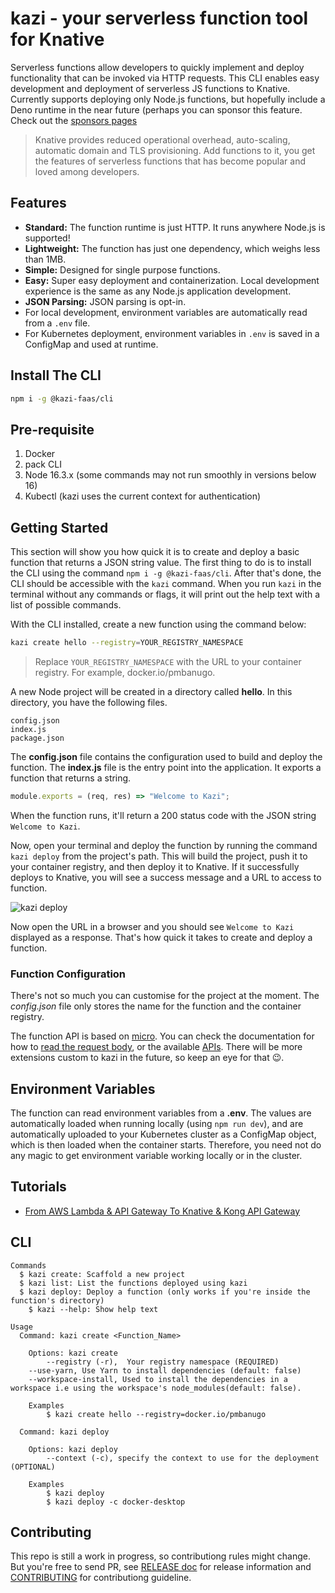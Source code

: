 # kazi - your serverless function tool for Knative

Serverless functions allow developers to quickly implement and deploy functionality that can be invoked via HTTP requests. This CLI enables easy development and deployment of serverless JS functions to Knative. Currently supports deploying only Node.js functions, but hopefully include a Deno runtime in the near future (perhaps you can sponsor this feature. Check out the [sponsors pages](#)

> Knative provides reduced operational overhead, auto-scaling, automatic domain and TLS provisioning. Add functions to it, you get the features of serverless functions that has become popular and loved among developers.

## Features

- **Standard:** The function runtime is just HTTP. It runs anywhere Node.js is supported!
- **Lightweight:** The function has just one dependency, which weighs less than 1MB.
- **Simple:** Designed for single purpose functions.
- **Easy:** Super easy deployment and containerization. Local development experience is the same as any Node.js application development.
- **JSON Parsing:** JSON parsing is opt-in.
- For local development, environment variables are automatically read from a `.env` file.
- For Kubernetes deployment, environment variables in `.env` is saved in a ConfigMap and used at runtime.

## Install The CLI

```bash
npm i -g @kazi-faas/cli
```

## Pre-requisite

1. Docker
2. pack CLI
3. Node 16.3.x (some commands may not run smoothly in versions below 16)
4. Kubectl (kazi uses the current context for authentication)

## Getting Started

This section will show you how quick it is to create and deploy a basic function that returns a JSON string value. The first thing to do is to install the CLI using the command `npm i -g @kazi-faas/cli`. After that's done, the CLI should be accessible with the `kazi` command. When you run `kazi` in the terminal without any commands or flags, it will print out the help text with a list of possible commands.

With the CLI installed, create a new function using the command below:

```bash
kazi create hello --registry=YOUR_REGISTRY_NAMESPACE
```

> Replace `YOUR_REGISTRY_NAMESPACE` with the URL to your container registry. For example, docker.io/pmbanugo.

A new Node project will be created in a directory called **hello**. In this directory, you have the following files.

```
config.json
index.js
package.json
```

The **config.json** file contains the configuration used to build and deploy the function. The **index.js** file is the entry point into the application. It exports a function that returns a string.

```javascript
module.exports = (req, res) => "Welcome to Kazi";
```

When the function runs, it'll return a 200 status code with the JSON string `Welcome to Kazi`.

Now, open your terminal and deploy the function by running the command `kazi deploy` from the project's path. This will build the project, push it to your container registry, and then deploy it to Knative. If it successfully deploys to Knative, you will see a success message and a URL to access to function.

![kazi deploy](https://dev-to-uploads.s3.amazonaws.com/uploads/articles/va7fe3fd7vp1waegp1qy.png)

Now open the URL in a browser and you should see `Welcome to Kazi` displayed as a response. That's how quick it takes to create and deploy a function.

### Function Configuration

There's not so much you can customise for the project at the moment. The _config.json_ file only stores the name for the function and the container registry.

The function API is based on [micro](https://github.com/vercel/micro). You can check the documentation for how to [read the request body](https://github.com/vercel/micro#body-parsing), or the available [APIs](https://github.com/vercel/micro#api). There will be more extensions custom to kazi in the future, so keep an eye for that 😉.

## Environment Variables

The function can read environment variables from a **.env**. The values are automatically loaded when running locally (using `npm run dev`), and are automatically uploaded to your Kubernetes cluster as a ConfigMap object, which is then loaded when the container starts. Therefore, you need not do any magic to get environment variable working locally or in the cluster.

## Tutorials

- [From AWS Lambda & API Gateway To Knative & Kong API Gateway](https://www.pmbanugo.me/blog/2022-02-13-from-aws-lambda-api-gateway-to-knative-kong-api-gateway/)

## CLI

```
Commands
  $ kazi create: Scaffold a new project
  $ kazi list: List the functions deployed using kazi
  $ kazi deploy: Deploy a function (only works if you're inside the function's directory)
	$ kazi --help: Show help text

Usage
  Command: kazi create <Function_Name>

	Options: kazi create
		--registry (-r),  Your registry namespace (REQUIRED)
    --use-yarn, Use Yarn to install dependencies (default: false)
    --workspace-install, Used to install the dependencies in a workspace i.e using the workspace's node_modules(default: false).

	Examples
		$ kazi create hello --registry=docker.io/pmbanugo

  Command: kazi deploy

	Options: kazi deploy
		--context (-c), specify the context to use for the deployment (OPTIONAL)

	Examples
		$ kazi deploy
		$ kazi deploy -c docker-desktop
```

## Contributing

This repo is still a work in progress, so contributiong rules might change. But you're free to send PR, see [RELEASE doc](/RELEASE.md) for release information and [CONTRIBUTING](#) for contributiong guideline.
